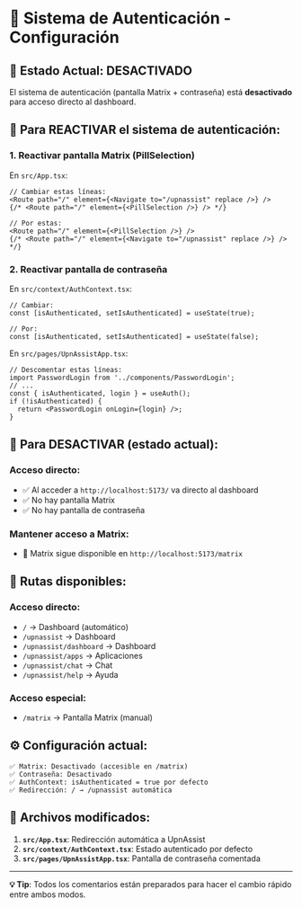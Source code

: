 # 🔐 Sistema de Autenticación - Configuración

## 🎯 **Estado Actual: DESACTIVADO**

El sistema de autenticación (pantalla Matrix + contraseña) está **desactivado** para acceso directo al dashboard.

## 🔄 **Para REACTIVAR el sistema de autenticación:**

### **1. Reactivar pantalla Matrix (PillSelection)**

En `src/App.tsx`:
```tsx
// Cambiar estas líneas:
<Route path="/" element={<Navigate to="/upnassist" replace />} />
{/* <Route path="/" element={<PillSelection />} /> */}

// Por estas:
<Route path="/" element={<PillSelection />} />
{/* <Route path="/" element={<Navigate to="/upnassist" replace />} /> */}
```

### **2. Reactivar pantalla de contraseña**

En `src/context/AuthContext.tsx`:
```tsx
// Cambiar:
const [isAuthenticated, setIsAuthenticated] = useState(true);

// Por:
const [isAuthenticated, setIsAuthenticated] = useState(false);
```

En `src/pages/UpnAssistApp.tsx`:
```tsx
// Descomentar estas líneas:
import PasswordLogin from '../components/PasswordLogin';
// ...
const { isAuthenticated, login } = useAuth();
if (!isAuthenticated) {
  return <PasswordLogin onLogin={login} />;
}
```

## 🚀 **Para DESACTIVAR (estado actual):**

### **Acceso directo:**
- ✅ Al acceder a `http://localhost:5173/` va directo al dashboard
- ✅ No hay pantalla Matrix
- ✅ No hay pantalla de contraseña

### **Mantener acceso a Matrix:**
- 🔗 Matrix sigue disponible en `http://localhost:5173/matrix`

## 📝 **Rutas disponibles:**

### **Acceso directo:**
- `/` → Dashboard (automático)
- `/upnassist` → Dashboard
- `/upnassist/dashboard` → Dashboard
- `/upnassist/apps` → Aplicaciones
- `/upnassist/chat` → Chat
- `/upnassist/help` → Ayuda

### **Acceso especial:**
- `/matrix` → Pantalla Matrix (manual)

## ⚙️ **Configuración actual:**

```
✅ Matrix: Desactivado (accesible en /matrix)
✅ Contraseña: Desactivado 
✅ AuthContext: isAuthenticated = true por defecto
✅ Redirección: / → /upnassist automática
```

## 🔧 **Archivos modificados:**

1. **`src/App.tsx`**: Redirección automática a UpnAssist
2. **`src/context/AuthContext.tsx`**: Estado autenticado por defecto
3. **`src/pages/UpnAssistApp.tsx`**: Pantalla de contraseña comentada

---

**💡 Tip**: Todos los comentarios están preparados para hacer el cambio rápido entre ambos modos.
